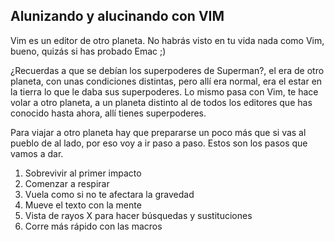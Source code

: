 Alunizando y alucinando con VIM
-------------------------------

Vim es un editor de otro planeta. No habrás visto en tu vida nada como Vim, bueno, quizás si has probado Emac ;)

¿Recuerdas a que se debían los superpoderes de Superman?, el era de otro planeta, con unas condiciones distintas, pero allí era normal, era el estar en la tierra lo que le daba sus superpoderes. Lo mismo pasa con Vim, te hace volar a otro planeta, a un planeta distinto al de todos los editores que has conocido hasta ahora, allí tienes superpoderes.

Para viajar a otro planeta hay que prepararse un poco más que si vas al pueblo de al lado, por eso voy a ir paso a paso.
Estos son los pasos que vamos a dar.

1. Sobrevivir al primer impacto
2. Comenzar a respirar
3. Vuela como si no te afectara la gravedad
4. Mueve el texto con la mente
5. Vista de rayos X para hacer búsquedas y sustituciones
6. Corre más rápido con las macros

